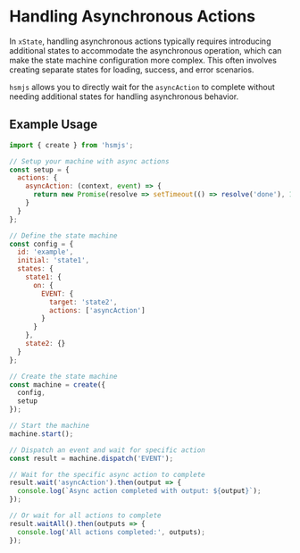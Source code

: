 # Handling Asynchronous Actions

In `xState`, handling asynchronous actions typically requires introducing additional states to accommodate the asynchronous operation, which can make the state machine configuration more complex. This often involves creating separate states for loading, success, and error scenarios.

`hsmjs` allows you to directly wait for the `asyncAction` to complete without needing additional states for handling asynchronous behavior.

## Example Usage

```javascript
import { create } from 'hsmjs';

// Setup your machine with async actions
const setup = {
  actions: {
    asyncAction: (context, event) => {
      return new Promise(resolve => setTimeout(() => resolve('done'), 1000));
    }
  }
};

// Define the state machine
const config = {
  id: 'example',
  initial: 'state1',
  states: {
    state1: {
      on: {
        EVENT: {
          target: 'state2',
          actions: ['asyncAction']
        }
      }
    },
    state2: {}
  }
};

// Create the state machine
const machine = create({
  config,
  setup
});

// Start the machine
machine.start();

// Dispatch an event and wait for specific action
const result = machine.dispatch('EVENT');

// Wait for the specific async action to complete
result.wait('asyncAction').then(output => {
  console.log(`Async action completed with output: ${output}`);
});

// Or wait for all actions to complete
result.waitAll().then(outputs => {
  console.log('All actions completed:', outputs);
});
```
